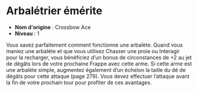 # Arbalétrier émérite

 * **Nom d'origine** : Crossbow Ace
 * **Niveau** : 1


<p>Vous savez parfaitement comment fonctionne une arbalète. Quand vous maniez une arbalète et que vous utilisez Chasser une proie ou Interagir pour la recharger, vous bénéficiez d’un bonus de circonstances de +2 au jet de dégâts lors de votre prochaine Frappe avec cette arme. Si cette arme est une arbalète simple, augmentez également d’un échelon la taille du dé de dégâts pour cette attaque (page 279). Vous devez effectuer l’attaque avant la fin de votre prochain tour pour profiter de ces avantages.</p>